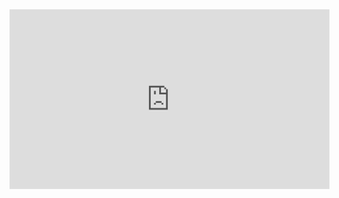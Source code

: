 <iframe width="560" height="315" src="https://www.youtube.com/embed/iSMUWjXE36Q" title="YouTube video player" frameborder="0" allow="accelerometer; autoplay; clipboard-write; encrypted-media; gyroscope; picture-in-picture" allowfullscreen></iframe>